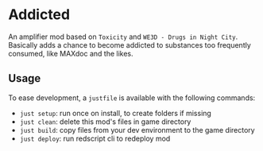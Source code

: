 # Addicted

An amplifier mod based on `Toxicity` and `WE3D - Drugs in Night City`.
Basically adds a chance to become addicted to substances too frequently consumed, like MAXdoc and the likes.

## Usage

To ease development, a `justfile` is available with the following commands:

- `just setup`: run once on install, to create folders if missing
- `just clean`: delete this mod's files in game directory
- `just build`: copy files from your dev environment to the game directory
- `just deploy`: run redscript cli to redeploy mod
